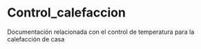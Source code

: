 # Control_calefaccion
Documentación relacionada con el control de temperatura para la calefacción de casa
